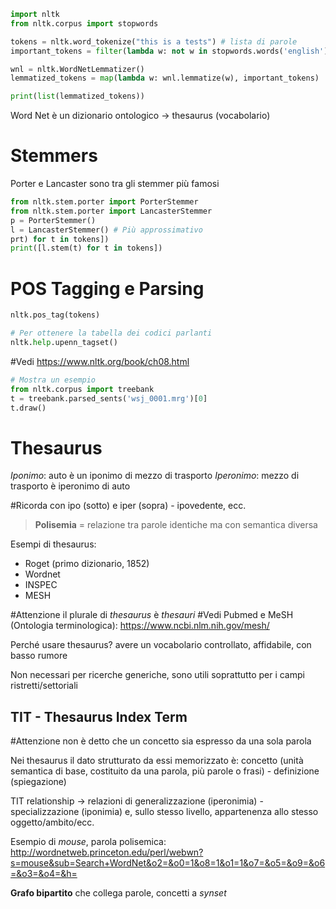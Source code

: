 ```python
import nltk
from nltk.corpus import stopwords

tokens = nltk.word_tokenize("this is a tests") # lista di parole
important_tokens = filter(lambda w: not w in stopwords.words('english'), tokens)

wnl = nltk.WordNetLemmatizer()
lemmatized_tokens = map(lambda w: wnl.lemmatize(w), important_tokens)

print(list(lemmatized_tokens))
```

Word Net è un dizionario ontologico -> thesaurus (vocabolario)

# Stemmers
Porter e Lancaster sono tra gli stemmer più famosi
```python
from nltk.stem.porter import PorterStemmer
from nltk.stem.porter import LancasterStemmer
p = PorterStemmer()
l = LancasterStemmer() # Più approssimativo
prt) for t in tokens])
print([l.stem(t) for t in tokens])
```

# POS Tagging e Parsing
```python
nltk.pos_tag(tokens)

# Per ottenere la tabella dei codici parlanti
nltk.help.upenn_tagset()
```

#Vedi https://www.nltk.org/book/ch08.html

```python
# Mostra un esempio
from nltk.corpus import treebank
t = treebank.parsed_sents('wsj_0001.mrg')[0]
t.draw()
```

# Thesaurus
*Iponimo*: auto è un iponimo di mezzo di trasporto
*Iperonimo*: mezzo di trasporto è iperonimo di auto

#Ricorda con ipo (sotto) e iper (sopra) - ipovedente, ecc.

> **Polisemia** = relazione tra parole identiche ma con semantica diversa

Esempi di thesaurus:
- Roget (primo dizionario, 1852)
- Wordnet
- INSPEC
- MESH

#Attenzione il plurale di *thesaurus* è *thesauri*
#Vedi Pubmed e MeSH (Ontologia terminologica): https://www.ncbi.nlm.nih.gov/mesh/

Perché usare thesaurus? avere un vocabolario controllato, affidabile, con basso rumore

Non necessari per ricerche generiche, sono utili soprattutto per i campi ristretti/settoriali

## TIT - Thesaurus Index Term
#Attenzione non è detto che un concetto sia espresso da una sola parola

Nei thesaurus il dato strutturato da essi memorizzato è: concetto (unità semantica di base, costituito da una parola, più parole o frasi) - definizione (spiegazione)

TIT relationship -> relazioni di generalizzazione (iperonimia) -  specializzazione (iponimia) e, sullo stesso livello, appartenenza allo stesso oggetto/ambito/ecc.

Esempio di *mouse*, parola polisemica: http://wordnetweb.princeton.edu/perl/webwn?s=mouse&sub=Search+WordNet&o2=&o0=1&o8=1&o1=1&o7=&o5=&o9=&o6=&o3=&o4=&h=

**Grafo bipartito** che collega parole, concetti a *synset*

